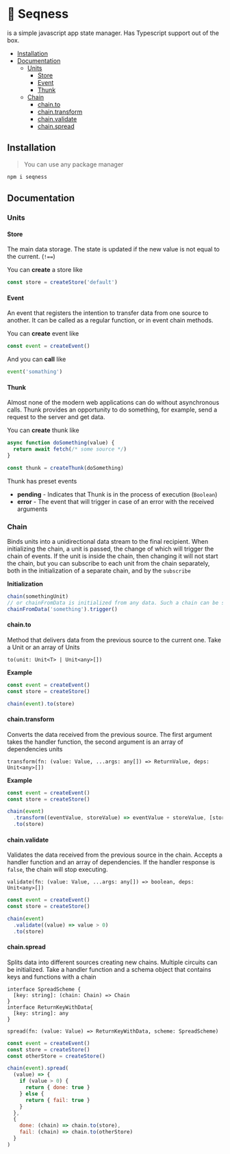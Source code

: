 # 🔗 Seqness

is a simple javascript app state manager. Has Typescript support out of the box.

- [Installation](#installation)
- [Documentation](#documentation)
  - [Units](#units)
    - [Store](#store)
    - [Event](#event)
    - [Thunk](#thunk)
  - [Chain](#chain)
    - [chain.to](#chainto)
    - [chain.transform](#chaintransform)
    - [chain.validate](#chainvalidate)
    - [chain.spread](#chainspread)

## Installation

> You can use any package manager

```bash
npm i seqness
```

## Documentation

### Units

#### Store

The main data storage. The state is updated if the new value is not equal to the current. (`!==`)

You can **create** a store like

```javascript
const store = createStore('default')
```

#### Event

An event that registers the intention to transfer data from one source to another. It can be called as a regular function, or in event chain methods.

You can **create** event like

```javascript
const event = createEvent()
```

And you can **call** like

```javascript
event('somathing')
```

#### Thunk

Almost none of the modern web applications can do without asynchronous calls. Thunk provides an opportunity to do something, for example, send a request to the server and get data.

You can **create** thunk like

```javascript
async function doSomething(value) {
  return await fetch(/* some source */)
}

const thunk = createThunk(doSomething)
```

Thunk has preset events

- **pending** - Indicates that Thunk is in the process of execution (`Boolean`)
- **error** - The event that will trigger in case of an error with the received arguments

### Chain

Binds units into a unidirectional data stream to the final recipient. When initializing the chain, a unit is passed, the change of which will trigger the chain of events. If the unit is inside the chain, then changing it will not start the chain, but you can subscribe to each unit from the chain separately, both in the initialization of a separate chain, and by the `subscribe`

**Initialization**

```javascript
chain(somethingUnit)
// or chainFromData is initialized from any data. Such a chain can be started by calling the trigger
chainFromData('something').trigger()
```

#### chain.to

Method that delivers data from the previous source to the current one. Take a Unit or an array of Units

```
to(unit: Unit<T> | Unit<any>[])
```

**Example**

```javascript
const event = createEvent()
const store = createStore()

chain(event).to(store)
```

#### chain.transform

Converts the data received from the previous source. The first argument takes the handler function, the second argument is an array of dependencies units

```
transform(fn: (value: Value, ...args: any[]) => ReturnValue, deps: Unit<any>[])
```

**Example**

```javascript
const event = createEvent()
const store = createStore()

chain(event)
  .transform((eventValue, storeValue) => eventValue + storeValue, [storeValue])
  .to(store)
```

#### chain.validate

Validates the data received from the previous source in the chain. Accepts a handler function and an array of dependencies. If the handler response is `false`, the chain will stop executing.

```
validate(fn: (value: Value, ...args: any[]) => boolean, deps: Unit<any>[])
```

```javascript
const event = createEvent()
const store = createStore()

chain(event)
  .validate((value) => value > 0)
  .to(store)
```

#### chain.spread

Splits data into different sources creating new chains. Multiple circuits can be initialized. Take a handler function and a schema object that contains keys and functions with a chain

```
interface SpreadScheme {
  [key: string]: (chain: Chain) => Chain
}
interface ReturnKeyWithData{
  [key: string]: any
}

spread(fn: (value: Value) => ReturnKeyWithData, scheme: SpreadScheme)
```

```javascript
const event = createEvent()
const store = createStore()
const otherStore = createStore()

chain(event).spread(
  (value) => {
    if (value > 0) {
      return { done: true }
    } else {
      return { fail: true }
    }
  },
  {
    done: (chain) => chain.to(store),
    fail: (chain) => chain.to(otherStore)
  }
)
```
